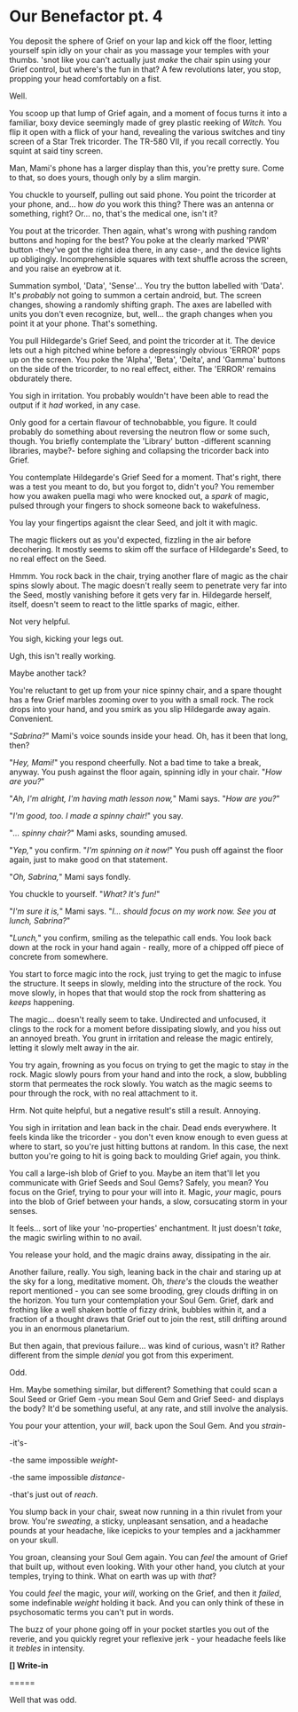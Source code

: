 # Our Benefactor pt. 4

You deposit the sphere of Grief on your lap and kick off the floor, letting yourself spin idly on your chair as you massage your temples with your thumbs. 'snot like you can't actually just *make* the chair spin using your Grief control, but where's the fun in that? A few revolutions later, you stop, propping your head comfortably on a fist.

Well.

You scoop up that lump of Grief again, and a moment of focus turns it into a familiar, boxy device seemingly made of grey plastic reeking of *Witch.* You flip it open with a flick of your hand, revealing the various switches and tiny screen of a Star Trek tricorder. The TR-580 VII, if you recall correctly. You squint at said tiny screen.

Man, Mami's phone has a larger display than this, you're pretty sure. Come to that, so does yours, though only by a slim margin.

You chuckle to yourself, pulling out said phone. You point the tricorder at your phone, and... how *do* you work this thing? There was an antenna or something, right? Or... no, that's the medical one, isn't it?

You pout at the tricorder. Then again, what's wrong with pushing random buttons and hoping for the best? You poke at the clearly marked 'PWR' button -they've got the right idea there, in any case-, and the device lights up obligingly. Incomprehensible squares with text shuffle across the screen, and you raise an eyebrow at it.

Summation symbol, 'Data', 'Sense'... You try the button labelled with 'Data'. It's *probably* not going to summon a certain android, but. The screen changes, showing a randomly shifting graph. The axes are labelled with units you don't even recognize, but, well... the graph changes when you point it at your phone. That's something.

You pull Hildegarde's Grief Seed, and point the tricorder at it. The device lets out a high pitched whine before a depressingly obvious 'ERROR' pops up on the screen. You poke the 'Alpha', 'Beta', 'Delta', and 'Gamma' buttons on the side of the tricorder, to no real effect, either. The 'ERROR' remains obdurately there.

You sigh in irritation. You probably wouldn't have been able to read the output if it *had* worked, in any case.

Only good for a certain flavour of technobabble, you figure. It could probably do something about reversing the neutron flow or some such, though. You briefly contemplate the 'Library' button -different scanning libraries, maybe?- before sighing and collapsing the tricorder back into Grief.

You contemplate Hildegarde's Grief Seed for a moment. That's right, there was a test you meant to do, but you forgot to, didn't you? You remember how you awaken puella magi who were knocked out, a *spark* of magic, pulsed through your fingers to shock someone back to wakefulness.

You lay your fingertips agaisnt the clear Seed, and jolt it with magic.

The magic flickers out as you'd expected, fizzling in the air before decohering. It mostly seems to skim off the surface of Hildegarde's Seed, to no real effect on the Seed.

Hmmm. You rock back in the chair, trying another flare of magic as the chair spins slowly about. The magic doesn't really seem to penetrate very far into the Seed, mostly vanishing before it gets very far in. Hildegarde herself, itself, doesn't seem to react to the little sparks of magic, either.

Not very helpful.

You sigh, kicking your legs out.

Ugh, this isn't really working.

Maybe another tack?

You're reluctant to get up from your nice spinny chair, and a spare thought has a few Grief marbles zooming over to you with a small rock. The rock drops into your hand, and you smirk as you slip Hildegarde away again. Convenient.

"*Sabrina?*" Mami's voice sounds inside your head. Oh, has it been that long, then?

"*Hey, Mami!*" you respond cheerfully. Not a bad time to take a break, anyway. You push against the floor again, spinning idly in your chair. "*How are you?*"

"*Ah, I'm alright, I'm having math lesson now,*" Mami says. "*How are *you*?*"

"*I'm good, too. I made a spinny chair!*" you say.

"*... spinny chair?*" Mami asks, sounding amused.

"*Yep,*" you confirm. "*I'm spinning on it now!*" You push off against the floor again, just to make good on that statement.

"*Oh, Sabrina,*" Mami says fondly.

You chuckle to yourself. "*What? It's fun!*"

"*I'm sure it is,*" Mami says. "*I... should focus on my work now. See you at lunch, Sabrina?*"

"*Lunch,*" you confirm, smiling as the telepathic call ends. You look back down at the rock in your hand again - really, more of a chipped off piece of concrete from somewhere.

You start to force magic into the rock, just trying to get the magic to infuse the structure. It seeps in slowly, melding into the structure of the rock. You move slowly, in hopes that that would stop the rock from shattering as *keeps* happening.

The magic... doesn't really seem to take. Undirected and unfocused, it clings to the rock for a moment before dissipating slowly, and you hiss out an annoyed breath. You grunt in irritation and release the magic entirely, letting it slowly melt away in the air.

You try again, frowning as you focus on trying to get the magic to stay *in* the rock. Magic slowly pours from your hand and into the rock, a slow, bubbling storm that permeates the rock slowly. You watch as the magic seems to pour through the rock, with no real attachment to it.

Hrm. Not quite helpful, but a negative result's still a result. Annoying.

You sigh in irritation and lean back in the chair. Dead ends everywhere. It feels kinda like the tricorder - you don't even know enough to even guess at where to start, so you're just hitting buttons at random. In this case, the next button you're going to hit is going back to moulding Grief again, you think.

You call a large-ish blob of Grief to you. Maybe an item that'll let you communicate with Grief Seeds and Soul Gems? Safely, you mean? You focus on the Grief, trying to pour your will into it. Magic, *your* magic, pours into the blob of Grief between your hands, a slow, corsucating storm in your senses.

It feels... sort of like your 'no-properties' enchantment. It just doesn't *take*, the magic swirling within to no avail.

You release your hold, and the magic drains away, dissipating in the air.

Another failure, really. You sigh, leaning back in the chair and staring up at the sky for a long, meditative moment. Oh, *there's* the clouds the weather report mentioned - you can see some brooding, grey clouds drifting in on the horizon. You turn your contemplation your Soul Gem. Grief, dark and frothing like a well shaken bottle of fizzy drink, bubbles within it, and a fraction of a thought draws that Grief out to join the rest, still drifting around you in an enormous planetarium.

But then again, that previous failure... was kind of curious, wasn't it? Rather different from the simple *denial* you got from this experiment.

Odd.

Hm. Maybe something similar, but different? Something that could scan a Soul Seed or Grief Gem -you mean Soul Gem and Grief Seed- and displays the body? It'd be something useful, at any rate, and still involve the analysis.

You pour your attention, your *will*, back upon the Soul Gem. And you *strain*-

-it's-

-the same impossible *weight*-

-the same impossible *distance*-

-that's just out of *reach*.

You slump back in your chair, sweat now running in a thin rivulet from your brow. You're *sweating*, a sticky, unpleasant sensation, and a headache pounds at your headache, like icepicks to your temples and a jackhammer on your skull.

You groan, cleansing your Soul Gem again. You can *feel* the amount of Grief that built up, without even looking. With your other hand, you clutch at your temples, trying to think. What on earth was up with *that*?

You could *feel* the magic, your *will*, working on the Grief, and then it *failed*, some indefinable *weight* holding it back. And you can only think of these in psychosomatic terms you can't put in words.

The buzz of your phone going off in your pocket startles you out of the reverie, and you quickly regret your reflexive jerk - your headache feels like it *trebles* in intensity.

**\[] Write-in**

\=====​

Well that was odd.
